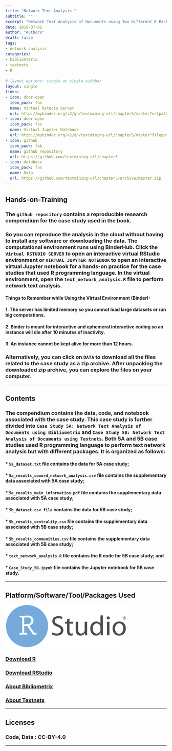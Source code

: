 ```yaml
---
title: "Network Text Analysis "
subtitle: ""
excerpt: "Network Text Analysis of Documents using Two Different R Packages"
date: 2019-07-02
author: "Authors"
draft: false
tags:
- network analysis
categories:
- bibliomterix
- textnets
- R

# layout options: single or single-sidebar
layout: single
links:
- icon: door-open
  icon_pack: fas
  name: Virtual Rstudio Server
  url: http://mybinder.org/v2/gh/textmining-utl/chapter5/master?urlpath=rstudio
- icon: door-open
  icon_pack: fas
  name: Virtual Jupyter Notebook
  url: http://mybinder.org/v2/gh/textmining-utl/chapter5/master?filepath=Case_Study_5B.ipynb
- icon: github
  icon_pack: fab
  name: github repository
  url: https://github.com/textmining-utl/chapter5
- icon: database
  icon_pack: fas
  name: Data
  url: https://github.com/textmining-utl/chapter5/archive/master.zip
---
```

## Hands-on-Training

### The `github repository` contains a reproducible research compendium for the case study used in the book.

### So you can reproduce the analysis in the cloud without having to install any software or downloading the data. The computational environment runs using BinderHub. Click the `Virtual RSTUDIO SERVER` to open an interactive virtual RStudio environment or `VIRTUAL JUPYTER NOTEBOOK` to open an interactive virtual Jupyter notebook for a hands-on practice for the case studies that used R programming language. In the virtual environment, open the `text_network_analysis.R` file to perform network text analysis.

#### Things to Remember while Using the Virtual Environment (Binder):
#### 1. The server has limited memory so you cannot load large datasets or run big computations.
#### 2. Binder is meant for interactive and ephemeral interactive coding so an instance will die after 10 minutes of inactivity.
#### 3. An instance cannot be kept alive for more than 12 hours.

### Alternatively, you can click on `DATA` to download all the files related to the case study as a zip archive. After unpacking the downloaded zip archive, you can explore the files on your computer.

---

## Contents

### The compendium contains the data, code, and notebook associated with the case study. This case study is further divided into `Case Study 5A: Network Text Analysis of Documents using Bibliometrix` and `Case Study 5B: Network Text Analysis of Documents using Textnets`. Both 5A and 5B case studies used R programming language to perform text network analysis but with different packages. It is organized as follows:

#### * `5a_dataset.txt` file contains the data for 5A case study;
#### * `5a_results_coword_network_analysis.csv` file contains the supplementary data associated with 5A case study;
#### * `5a_results_main_information.pdf` file contains the supplementary data associated with 5A case study;
#### * `5b_dataset.csv file` contains the data for 5B case study;
#### * `5b_results_centrality.csv` file contains the supplementary data associated with 5B case study;
#### * `5b_results_communities.csv` file contains the supplementary data associated with 5B case study;
#### * `text_network_analysis.R` file contains the R code for 5B case study; and
#### * `Case_Study_5B.ipynb` file contains the Jupyter notebook for 5B case study.
---
## Platform/Software/Tool/Packages Used

![R](R_logo.png)
### [Download R](https://cran.r-project.org/bin/windows/base/)
### [Download RStudio](https://rstudio.com/)
### [About Bibliometrix](https://www.bibliometrix.org/)
### [About Textnets](https://cbail.github.io/SICSS_Text_Networks.html)

---

## Licenses

### Code, Data : CC-BY-4.0

---
